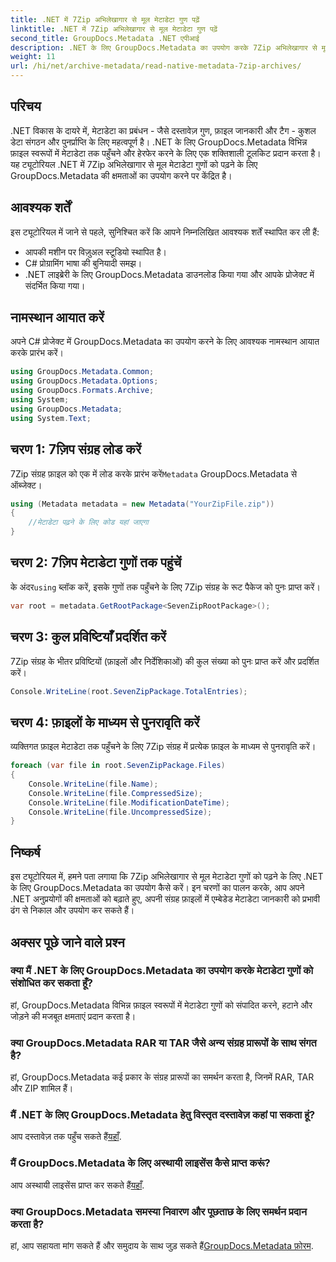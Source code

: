 ```yaml
---
title: .NET में 7Zip अभिलेखागार से मूल मेटाडेटा गुण पढ़ें
linktitle: .NET में 7Zip अभिलेखागार से मूल मेटाडेटा गुण पढ़ें
second_title: GroupDocs.Metadata .NET एपीआई
description: .NET के लिए GroupDocs.Metadata का उपयोग करके 7Zip अभिलेखागार से मूल मेटाडेटा गुणों को पढ़ना सीखें। अपने .NET एप्लिकेशन की डेटा प्रबंधन क्षमताओं को बढ़ाएँ।
weight: 11
url: /hi/net/archive-metadata/read-native-metadata-7zip-archives/
---
```

## परिचय
.NET विकास के दायरे में, मेटाडेटा का प्रबंधन - जैसे दस्तावेज़ गुण, फ़ाइल जानकारी और टैग - कुशल डेटा संगठन और पुनर्प्राप्ति के लिए महत्वपूर्ण है। .NET के लिए GroupDocs.Metadata विभिन्न फ़ाइल स्वरूपों में मेटाडेटा तक पहुँचने और हेरफेर करने के लिए एक शक्तिशाली टूलकिट प्रदान करता है। यह ट्यूटोरियल .NET में 7Zip अभिलेखागार से मूल मेटाडेटा गुणों को पढ़ने के लिए GroupDocs.Metadata की क्षमताओं का उपयोग करने पर केंद्रित है। 
## आवश्यक शर्तें
इस ट्यूटोरियल में जाने से पहले, सुनिश्चित करें कि आपने निम्नलिखित आवश्यक शर्तें स्थापित कर ली हैं:
- आपकी मशीन पर विज़ुअल स्टूडियो स्थापित है।
- C# प्रोग्रामिंग भाषा की बुनियादी समझ।
- .NET लाइब्रेरी के लिए GroupDocs.Metadata डाउनलोड किया गया और आपके प्रोजेक्ट में संदर्भित किया गया।

## नामस्थान आयात करें
अपने C# प्रोजेक्ट में GroupDocs.Metadata का उपयोग करने के लिए आवश्यक नामस्थान आयात करके प्रारंभ करें।
```csharp
using GroupDocs.Metadata.Common;
using GroupDocs.Metadata.Options;
using GroupDocs.Formats.Archive;
using System;
using GroupDocs.Metadata;
using System.Text;
```
## चरण 1: 7ज़िप संग्रह लोड करें
 7Zip संग्रह फ़ाइल को एक में लोड करके प्रारंभ करें`Metadata` GroupDocs.Metadata से ऑब्जेक्ट।
```csharp
using (Metadata metadata = new Metadata("YourZipFile.zip"))
{
    //मेटाडेटा पढ़ने के लिए कोड यहां जाएगा
}
```
## चरण 2: 7ज़िप मेटाडेटा गुणों तक पहुंचें
 के अंदर`using` ब्लॉक करें, इसके गुणों तक पहुँचने के लिए 7Zip संग्रह के रूट पैकेज को पुनः प्राप्त करें।
```csharp
var root = metadata.GetRootPackage<SevenZipRootPackage>();
```
## चरण 3: कुल प्रविष्टियाँ प्रदर्शित करें
7Zip संग्रह के भीतर प्रविष्टियों (फ़ाइलों और निर्देशिकाओं) की कुल संख्या को पुनः प्राप्त करें और प्रदर्शित करें।
```csharp
Console.WriteLine(root.SevenZipPackage.TotalEntries);
```
## चरण 4: फ़ाइलों के माध्यम से पुनरावृति करें
व्यक्तिगत फ़ाइल मेटाडेटा तक पहुँचने के लिए 7Zip संग्रह में प्रत्येक फ़ाइल के माध्यम से पुनरावृति करें।
```csharp
foreach (var file in root.SevenZipPackage.Files)
{
    Console.WriteLine(file.Name);
    Console.WriteLine(file.CompressedSize);
    Console.WriteLine(file.ModificationDateTime);
    Console.WriteLine(file.UncompressedSize);
}
```

## निष्कर्ष
इस ट्यूटोरियल में, हमने पता लगाया कि 7Zip अभिलेखागार से मूल मेटाडेटा गुणों को पढ़ने के लिए .NET के लिए GroupDocs.Metadata का उपयोग कैसे करें। इन चरणों का पालन करके, आप अपने .NET अनुप्रयोगों की क्षमताओं को बढ़ाते हुए, अपनी संग्रह फ़ाइलों में एम्बेडेड मेटाडेटा जानकारी को प्रभावी ढंग से निकाल और उपयोग कर सकते हैं।

## अक्सर पूछे जाने वाले प्रश्न
### क्या मैं .NET के लिए GroupDocs.Metadata का उपयोग करके मेटाडेटा गुणों को संशोधित कर सकता हूँ?
हां, GroupDocs.Metadata विभिन्न फ़ाइल स्वरूपों में मेटाडेटा गुणों को संपादित करने, हटाने और जोड़ने की मजबूत क्षमताएं प्रदान करता है।
### क्या GroupDocs.Metadata RAR या TAR जैसे अन्य संग्रह प्रारूपों के साथ संगत है?
हां, GroupDocs.Metadata कई प्रकार के संग्रह प्रारूपों का समर्थन करता है, जिनमें RAR, TAR और ZIP शामिल हैं।
### मैं .NET के लिए GroupDocs.Metadata हेतु विस्तृत दस्तावेज़ कहां पा सकता हूं?
 आप दस्तावेज़ तक पहुँच सकते हैं[यहाँ](https://tutorials.groupdocs.com/metadata/net/).
### मैं GroupDocs.Metadata के लिए अस्थायी लाइसेंस कैसे प्राप्त करूं?
 आप अस्थायी लाइसेंस प्राप्त कर सकते हैं[यहाँ](https://purchase.groupdocs.com/temporary-license/).
### क्या GroupDocs.Metadata समस्या निवारण और पूछताछ के लिए समर्थन प्रदान करता है?
 हां, आप सहायता मांग सकते हैं और समुदाय के साथ जुड़ सकते हैं[GroupDocs.Metadata फ़ोरम](https://forum.groupdocs.com/c/metadata/14).